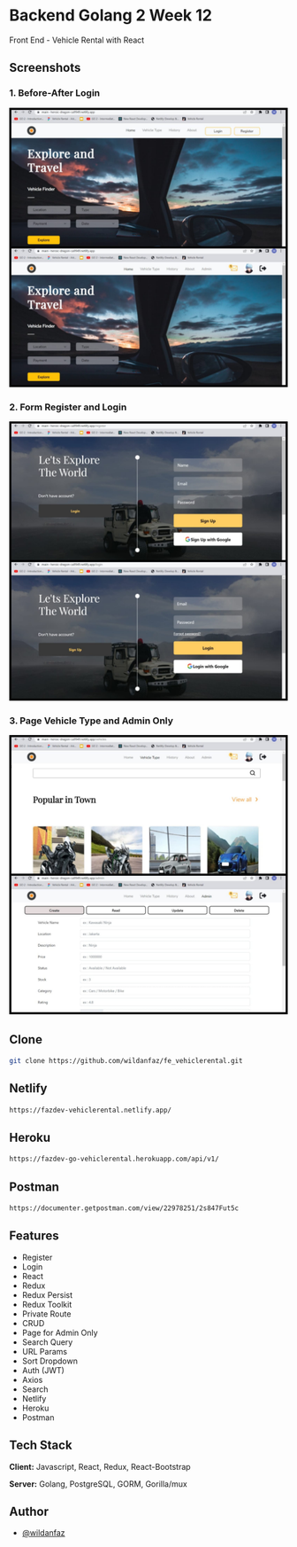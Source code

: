 # Backend Golang 2 Week 12

Front End - Vehicle Rental with React

## Screenshots

### 1. Before-After Login

![App Screenshot](./ss/ss1.jpeg)

### 2. Form Register and Login

![App Screenshot](./ss/ss2.jpeg)

### 3. Page Vehicle Type and Admin Only

![App Screenshot](./ss/ss3.jpeg)

## Clone

```bash
git clone https://github.com/wildanfaz/fe_vehiclerental.git
```

## Netlify

```bash
https://fazdev-vehiclerental.netlify.app/
```

## Heroku

```bash
https://fazdev-go-vehiclerental.herokuapp.com/api/v1/
```

## Postman

```bash
https://documenter.getpostman.com/view/22978251/2s847Fut5c
```

## Features

- Register
- Login
- React
- Redux
- Redux Persist
- Redux Toolkit
- Private Route
- CRUD
- Page for Admin Only
- Search Query
- URL Params
- Sort Dropdown
- Auth (JWT)
- Axios
- Search
- Netlify
- Heroku
- Postman

## Tech Stack

**Client:** Javascript, React, Redux, React-Bootstrap

**Server:** Golang, PostgreSQL, GORM, Gorilla/mux

## Author

- [@wildanfaz](https://www.github.com/wildanfaz)
